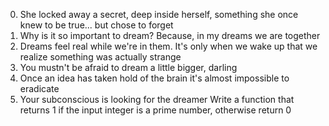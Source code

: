 0. She locked away a secret, deep inside herself, something she once knew to be true... but chose to forget  
1. Why is it so important to dream? Because, in my dreams we are together
2. Dreams feel real while we're in them. It's only when we wake up that we realize something was actually strange
3. You mustn't be afraid to dream a little bigger, darling
4. Once an idea has taken hold of the brain it's almost impossible to eradicate
5. Your subconscious is looking for the dreamer
Write a function that returns 1 if the input integer is a prime number, otherwise return 0

